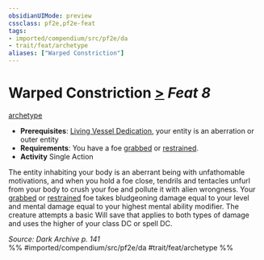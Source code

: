 ```yaml
---
obsidianUIMode: preview
cssclass: pf2e,pf2e-feat
tags:
- imported/compendium/src/pf2e/da
- trait/feat/archetype
aliases: ["Warped Constriction"]
---
```

# Warped Constriction  [>](chapter-9-playing-the-game.md#Actions "Single Action") *Feat 8*  
[archetype](archetype.md)  

- **Prerequisites**: [Living Vessel Dedication](living-vessel-dedication-da.md), your entity is an aberration or outer entity
- **Requirements**: You have a foe [grabbed](conditions.md#Grabbed) or [restrained](conditions.md#Restrained).
- **Activity** Single Action

The entity inhabiting your body is an aberrant being with unfathomable motivations, and when you hold a foe close, tendrils and tentacles unfurl from your body to crush your foe and pollute it with alien wrongness. Your [grabbed](conditions.md#Grabbed) or [restrained](conditions.md#Restrained) foe takes bludgeoning damage equal to your level and mental damage equal to your highest mental ability modifier. The creature attempts a basic Will save that applies to both types of damage and uses the higher of your class DC or spell DC.

*Source: Dark Archive p. 141*  
%% #imported/compendium/src/pf2e/da #trait/feat/archetype %%